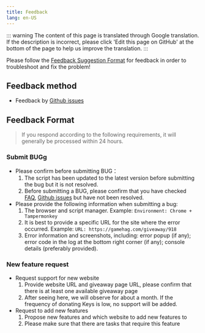 ```yaml
---
title: Feedback
lang: en-US
---
```


::: warning
The content of this page is translated through Google translation. If the description is incorrect, please click 'Edit this page on GitHub' at the bottom of the page to help us improve the translation.
:::

Please follow the [Feedback Suggestion Format](#Feedback-Format) for feedback in order to troubleshoot and fix the problem!

## Feedback method

- Feedback by [Github issues](https://github.com/HCLonely/auto-task-v4/issues/new/choose)

## Feedback Format

> If you respond according to the following requirements, it will generally be processed within 24 hours.

### Submit BUGg

- Please confirm before submitting BUG：
  1. The script has been updated to the latest version before submitting the bug but it is not resolved.
  2. Before submitting a BUG, please confirm that you have checked [FAQ](/en/FAQ/), [Github issues](https://github.com/HCLonely/auto-task/issues) but have not been resolved.
- Please provide the following information when submitting a bug:
  1. The browser and script manager. Example: `Environment: Chrome + Tampermonkey`
  2. It is best to provide a specific URL for the site where the error occurred. Example: `URL: https://gamehag.com/giveaway/918`
  3. Error information and screenshots, including: error popup (if any); error code in the log at the bottom right corner (if any); console details (preferably provided).

### New feature request

- Request support for new website
  1. Provide website URL and giveaway page URL, please confirm that there is at least one available giveaway page
  2. After seeing here, we will observe for about a month. If the frequency of donating Keys is low, no support will be added.
- Request to add new features
  1. Propose new features and which website to add new features to
  2. Please make sure that there are tasks that require this feature
